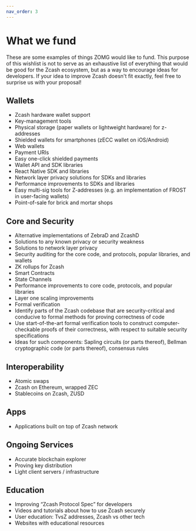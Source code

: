 ```yaml
---
nav_order: 3
---
```


# What we fund

These are some examples of things ZOMG would like to fund. This purpose of this wishlist is not to serve as an exhaustive list of everything that would be good for the Zcash ecosystem, but as a way to encourage ideas for developers. If your idea to improve Zcash doesn't fit exactly, feel free to surprise us with your proposal! 

## Wallets

* Zcash hardware wallet support
* Key-management tools
* Physical storage (paper wallets or lightweight hardware) for z-addresses
* Shielded wallets for smartphones (zECC wallet on iOS/Android)
* Web wallets
* Payment URIs
* Easy one-click shielded payments
* Wallet API and SDK libraries
* React Native SDK and libraries
* Network layer privacy solutions for SDKs and libraries
* Performance improvements to SDKs and libraries
* Easy multi-sig tools for Z-addresses (e.g. an implementation of FROST in user-facing wallets)
* Point-of-sale for brick and mortar shops

## Core and Security

* Alternative implementations of ZebraD and ZcashD
* Solutions to any known privacy or security weakness
* Solutions to network layer privacy
* Security auditing for the core code, and protocols, popular libraries, and wallets
* ZK rollups for Zcash
* Smart Contracts
* State Channels
* Performance improvements to core code, protocols, and popular libraries
* Layer one scaling improvements
* Formal verification
* Identify parts of the Zcash codebase that are security-critical and conducive to formal methods for proving correctness of code
* Use start-of-the-art formal verification tools to construct computer-checkable proofs of their correctness, with respect to suitable security specifications
* Ideas for such components: Sapling circuits (or parts thereof), Bellman cryptographic code (or parts thereof), consensus rules

## Interoperability

* Atomic swaps
* Zcash on Ethereum, wrapped ZEC 
* Stablecoins on Zcash, ZUSD

## Apps

* Applications built on top of Zcash network

## Ongoing Services

* Accurate blockchain explorer
* Proving key distribution
* Light client servers / infrastructure

## Education

* Improving “Zcash Protocol Spec” for developers 
* Videos and tutorials about how to use Zcash securely
* User education: TvsZ addresses, Zcash vs other tech
* Websites with educational resources